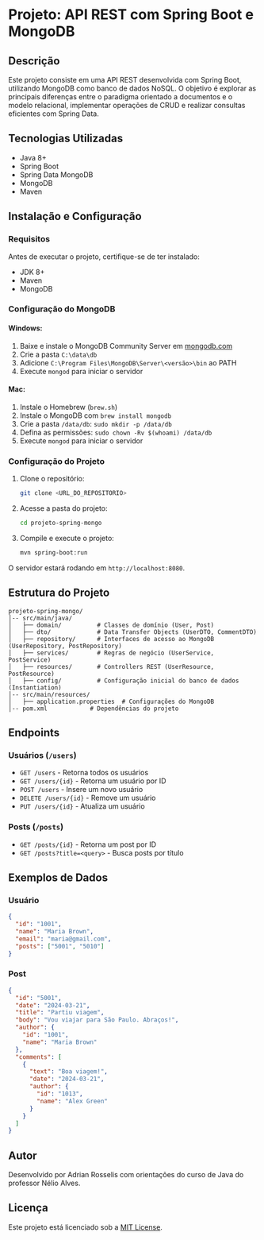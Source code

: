 # Projeto: API REST com Spring Boot e MongoDB

## Descrição
Este projeto consiste em uma API REST desenvolvida com Spring Boot, utilizando MongoDB como banco de dados NoSQL. O objetivo é explorar as principais diferenças entre o paradigma orientado a documentos e o modelo relacional, implementar operações de CRUD e realizar consultas eficientes com Spring Data.

## Tecnologias Utilizadas
- Java 8+
- Spring Boot
- Spring Data MongoDB
- MongoDB
- Maven

## Instalação e Configuração

### Requisitos
Antes de executar o projeto, certifique-se de ter instalado:
- JDK 8+
- Maven
- MongoDB

### Configuração do MongoDB
#### Windows:
1. Baixe e instale o MongoDB Community Server em [mongodb.com](https://www.mongodb.com/)
2. Crie a pasta `C:\data\db`
3. Adicione `C:\Program Files\MongoDB\Server\<versão>\bin` ao PATH
4. Execute `mongod` para iniciar o servidor

#### Mac:
1. Instale o Homebrew (`brew.sh`)
2. Instale o MongoDB com `brew install mongodb`
3. Crie a pasta `/data/db`: `sudo mkdir -p /data/db`
4. Defina as permissões: `sudo chown -Rv $(whoami) /data/db`
5. Execute `mongod` para iniciar o servidor

### Configuração do Projeto
1. Clone o repositório:
   ```sh
   git clone <URL_DO_REPOSITORIO>
   ```
2. Acesse a pasta do projeto:
   ```sh
   cd projeto-spring-mongo
   ```
3. Compile e execute o projeto:
   ```sh
   mvn spring-boot:run
   ```

O servidor estará rodando em `http://localhost:8080`.

## Estrutura do Projeto
```
projeto-spring-mongo/
│-- src/main/java/
│   ├── domain/          # Classes de domínio (User, Post)
│   ├── dto/             # Data Transfer Objects (UserDTO, CommentDTO)
│   ├── repository/      # Interfaces de acesso ao MongoDB (UserRepository, PostRepository)
│   ├── services/        # Regras de negócio (UserService, PostService)
│   ├── resources/       # Controllers REST (UserResource, PostResource)
│   ├── config/          # Configuração inicial do banco de dados (Instantiation)
│-- src/main/resources/
│   ├── application.properties  # Configurações do MongoDB
│-- pom.xml            # Dependências do projeto
```

## Endpoints
### Usuários (`/users`)
- `GET /users` - Retorna todos os usuários
- `GET /users/{id}` - Retorna um usuário por ID
- `POST /users` - Insere um novo usuário
- `DELETE /users/{id}` - Remove um usuário
- `PUT /users/{id}` - Atualiza um usuário

### Posts (`/posts`)
- `GET /posts/{id}` - Retorna um post por ID
- `GET /posts?title=<query>` - Busca posts por título

## Exemplos de Dados
### Usuário
```json
{
  "id": "1001",
  "name": "Maria Brown",
  "email": "maria@gmail.com",
  "posts": ["5001", "5010"]
}
```

### Post
```json
{
  "id": "5001",
  "date": "2024-03-21",
  "title": "Partiu viagem",
  "body": "Vou viajar para São Paulo. Abraços!",
  "author": {
    "id": "1001",
    "name": "Maria Brown"
  },
  "comments": [
    {
      "text": "Boa viagem!",
      "date": "2024-03-21",
      "author": {
        "id": "1013",
        "name": "Alex Green"
      }
    }
  ]
}
```

## Autor
Desenvolvido por Adrian Rosselis com orientações do curso de Java do professor Nélio Alves.

## Licença
Este projeto está licenciado sob a [MIT License](LICENSE).
